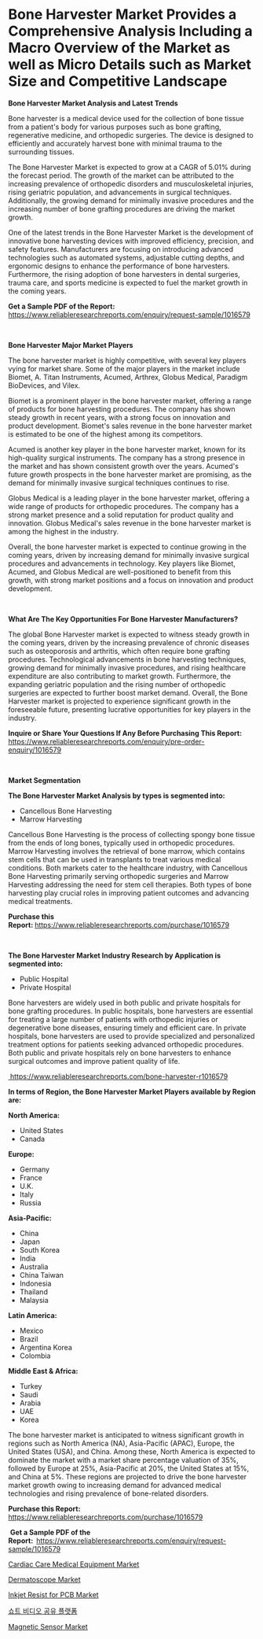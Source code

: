 <p><h1>Bone Harvester Market Provides a Comprehensive Analysis Including a Macro Overview of the Market as well as Micro Details such as Market Size and Competitive Landscape</h1></p><p><strong>Bone Harvester Market Analysis and Latest Trends</strong></p>
<p><p>Bone harvester is a medical device used for the collection of bone tissue from a patient's body for various purposes such as bone grafting, regenerative medicine, and orthopedic surgeries. The device is designed to efficiently and accurately harvest bone with minimal trauma to the surrounding tissues.</p><p>The Bone Harvester Market is expected to grow at a CAGR of 5.01% during the forecast period. The growth of the market can be attributed to the increasing prevalence of orthopedic disorders and musculoskeletal injuries, rising geriatric population, and advancements in surgical techniques. Additionally, the growing demand for minimally invasive procedures and the increasing number of bone grafting procedures are driving the market growth.</p><p>One of the latest trends in the Bone Harvester Market is the development of innovative bone harvesting devices with improved efficiency, precision, and safety features. Manufacturers are focusing on introducing advanced technologies such as automated systems, adjustable cutting depths, and ergonomic designs to enhance the performance of bone harvesters. Furthermore, the rising adoption of bone harvesters in dental surgeries, trauma care, and sports medicine is expected to fuel the market growth in the coming years.</p></p>
<p><strong>Get a Sample PDF of the Report:&nbsp;</strong> <a href="https://www.reliableresearchreports.com/enquiry/request-sample/1016579">https://www.reliableresearchreports.com/enquiry/request-sample/1016579</a></p>
<p>&nbsp;</p>
<p><strong>Bone Harvester Major Market Players</strong></p>
<p><p>The bone harvester market is highly competitive, with several key players vying for market share. Some of the major players in the market include Biomet, A. Titan Instruments, Acumed, Arthrex, Globus Medical, Paradigm BioDevices, and Vilex.</p><p>Biomet is a prominent player in the bone harvester market, offering a range of products for bone harvesting procedures. The company has shown steady growth in recent years, with a strong focus on innovation and product development. Biomet's sales revenue in the bone harvester market is estimated to be one of the highest among its competitors.</p><p>Acumed is another key player in the bone harvester market, known for its high-quality surgical instruments. The company has a strong presence in the market and has shown consistent growth over the years. Acumed's future growth prospects in the bone harvester market are promising, as the demand for minimally invasive surgical techniques continues to rise.</p><p>Globus Medical is a leading player in the bone harvester market, offering a wide range of products for orthopedic procedures. The company has a strong market presence and a solid reputation for product quality and innovation. Globus Medical's sales revenue in the bone harvester market is among the highest in the industry.</p><p>Overall, the bone harvester market is expected to continue growing in the coming years, driven by increasing demand for minimally invasive surgical procedures and advancements in technology. Key players like Biomet, Acumed, and Globus Medical are well-positioned to benefit from this growth, with strong market positions and a focus on innovation and product development.</p></p>
<p>&nbsp;</p>
<p><strong>What Are The Key Opportunities For Bone Harvester Manufacturers?</strong></p>
<p><p>The global Bone Harvester market is expected to witness steady growth in the coming years, driven by the increasing prevalence of chronic diseases such as osteoporosis and arthritis, which often require bone grafting procedures. Technological advancements in bone harvesting techniques, growing demand for minimally invasive procedures, and rising healthcare expenditure are also contributing to market growth. Furthermore, the expanding geriatric population and the rising number of orthopedic surgeries are expected to further boost market demand. Overall, the Bone Harvester market is projected to experience significant growth in the foreseeable future, presenting lucrative opportunities for key players in the industry.</p></p>
<p><strong>Inquire or Share Your Questions If Any Before Purchasing This Report:</strong> <a href="https://www.reliableresearchreports.com/enquiry/pre-order-enquiry/1016579">https://www.reliableresearchreports.com/enquiry/pre-order-enquiry/1016579</a></p>
<p>&nbsp;</p>
<p><strong>Market Segmentation</strong></p>
<p><strong>The Bone Harvester Market Analysis by types is segmented into:</strong></p>
<p><ul><li>Cancellous Bone Harvesting</li><li>Marrow Harvesting</li></ul></p>
<p><p>Cancellous Bone Harvesting is the process of collecting spongy bone tissue from the ends of long bones, typically used in orthopedic procedures. Marrow Harvesting involves the retrieval of bone marrow, which contains stem cells that can be used in transplants to treat various medical conditions. Both markets cater to the healthcare industry, with Cancellous Bone Harvesting primarily serving orthopedic surgeries and Marrow Harvesting addressing the need for stem cell therapies. Both types of bone harvesting play crucial roles in improving patient outcomes and advancing medical treatments.</p></p>
<p><strong>Purchase this Report:&nbsp;</strong><a href="https://www.reliableresearchreports.com/purchase/1016579">https://www.reliableresearchreports.com/purchase/1016579</a></p>
<p>&nbsp;</p>
<p><strong>The Bone Harvester Market Industry Research by Application is segmented into:</strong></p>
<p><ul><li>Public Hospital</li><li>Private Hospital</li></ul></p>
<p><p>Bone harvesters are widely used in both public and private hospitals for bone grafting procedures. In public hospitals, bone harvesters are essential for treating a large number of patients with orthopedic injuries or degenerative bone diseases, ensuring timely and efficient care. In private hospitals, bone harvesters are used to provide specialized and personalized treatment options for patients seeking advanced orthopedic procedures. Both public and private hospitals rely on bone harvesters to enhance surgical outcomes and improve patient quality of life.</p></p>
<p><a href="https://www.reliableresearchreports.com/bone-harvester-r1016579">&nbsp;https://www.reliableresearchreports.com/bone-harvester-r1016579</a></p>
<p><strong>In terms of Region, the Bone Harvester Market Players available by Region are:</strong></p>
<p>
    <p> <strong> North America: </strong>
        <ul>
            <li>United States</li>
            <li>Canada</li>
        </ul>
        </p> 
    <p> <strong> Europe: </strong>
        <ul>
            <li>Germany</li>
            <li>France</li>
            <li>U.K.</li>
            <li>Italy</li>
            <li>Russia</li>
        </ul>
        </p> 
    <p> <strong> Asia-Pacific: </strong>
        <ul>
            <li>China</li>
            <li>Japan</li>
            <li>South Korea</li>
            <li>India</li>
            <li>Australia</li>
            <li>China Taiwan</li>
            <li>Indonesia</li>
            <li>Thailand</li>
            <li>Malaysia</li>
        </ul>
        </p> 
    <p> <strong> Latin America: </strong>
        <ul>
            <li>Mexico</li>
            <li>Brazil</li>
            <li>Argentina Korea</li>
            <li>Colombia</li>
        </ul>
        </p> 
    <p> <strong> Middle East & Africa: </strong>
        <ul>
            <li>Turkey</li>
            <li>Saudi</li>
            <li>Arabia</li>
            <li>UAE</li>
            <li>Korea</li>
        </ul>
    </p>
    </p>
<p><p>The bone harvester market is anticipated to witness significant growth in regions such as North America (NA), Asia-Pacific (APAC), Europe, the United States (USA), and China. Among these, North America is expected to dominate the market with a market share percentage valuation of 35%, followed by Europe at 25%, Asia-Pacific at 20%, the United States at 15%, and China at 5%. These regions are projected to drive the bone harvester market growth owing to increasing demand for advanced medical technologies and rising prevalence of bone-related disorders.</p></p>
<p><strong>Purchase this Report: </strong><a href="https://www.reliableresearchreports.com/purchase/1016579">https://www.reliableresearchreports.com/purchase/1016579</a></p>
<p>&nbsp;<strong>Get a Sample PDF of the Report:&nbsp;&nbsp;</strong><a href="https://www.reliableresearchreports.com/enquiry/request-sample/1016579">https://www.reliableresearchreports.com/enquiry/request-sample/1016579</a></p>
<p><strong></strong></p>
<p><p><a href="https://github.com/guneycigdem35/Market-Research-Report-List-3/blob/main/cardiac-care-medical-equipment-market.md">Cardiac Care Medical Equipment Market</a></p><p><a href="https://github.com/Paul14Anderson63/Market-Research-Report-List-4/blob/main/dermatoscope-market.md">Dermatoscope Market</a></p><p><a href="https://issuu.com/reportprime-2/docs/inkjet-resist-for-pcb-market-size-2030.pptx">Inkjet Resist for PCB Market</a></p><p><a href="https://github.com/anton65482023/Market-Research-Report-List-1/blob/main/423587643484.md">쇼트 비디오 공유 플랫폼</a></p><p><a href="https://www.linkedin.com/pulse/analyzing-magnetic-sensor-market-global-industry-perspective-kqshe?trackingId=Y8C8A0xC%2Bx8zaMPBZVic%2BQ%3D%3D">Magnetic Sensor Market</a></p></p>